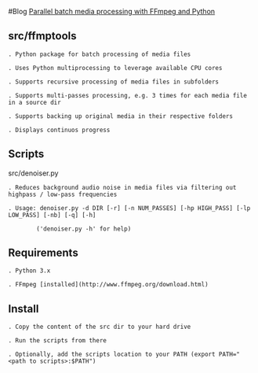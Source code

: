 #Blog
[Parallel batch media processing with FFmpeg and Python](http://arseniy.drupalgardens.com/content/parallel-batch-media-processing-ffmpeg-and-python)


src/ffmptools
--------------
    . Python package for batch processing of media files

    . Uses Python multiprocessing to leverage available CPU cores

    . Supports recursive processing of media files in subfolders

    . Supports multi-passes processing, e.g. 3 times for each media file in a source dir

    . Supports backing up original media in their respective folders

    . Displays continuos progress


Scripts
--------
 src/denoiser.py

    . Reduces background audio noise in media files via filtering out highpass / low-pass frequencies

    . Usage: denoiser.py -d DIR [-r] [-n NUM_PASSES] [-hp HIGH_PASS] [-lp LOW_PASS] [-nb] [-q] [-h]

            ('denoiser.py -h' for help)


Requirements
------------
    . Python 3.x
  
    . FFmpeg [installed](http://www.ffmpeg.org/download.html)
 

Install
-------
    . Copy the content of the src dir to your hard drive

    . Run the scripts from there

    . Optionally, add the scripts location to your PATH (export PATH="<path to scripts>:$PATH")
  

